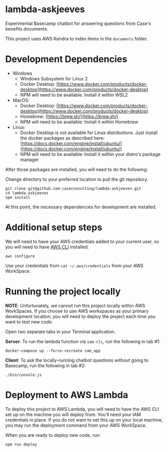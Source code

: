 # lambda-askjeeves
Experimental Basecamp chatbot for answering questions from Case's benefits documents.

This project uses AWS Kendra to index items in the `documents` folder. 

# Development Dependencies

* Windows
  - Windows Subsystem for Linux 2 
  - Docker Desktop: [https://www.docker.com/products/docker-desktop](https://www.docker.com/products/docker-desktop)
  - NPM will need to be available. Install it within WSL2
* MacOS: 
  - Docker Desktop: [https://www.docker.com/products/docker-desktop](https://www.docker.com/products/docker-desktop)
  - Homebrew: [https://brew.sh/](https://brew.sh/)
  - NPM will need to be available: Install it within Homebrew
* Linux: 
  - Docker Desktop is not available for Linux distributions. Just install the docker packages as described here: [https://docs.docker.com/engine/install/ubuntu/](https://docs.docker.com/engine/install/ubuntu/)
  - NPM will need to be available: Install it within your distro's package manager

After those packages are installed, you will need to do the following:

Change directory to your preferred location to pull the git repository. 
``` 
git clone git@github.com:caseconsulting/lambda-askjeeves.git
cd lambda-askjeeves
npm install
```

At this point, the necessary dependencies for development are installed. 

# Additional setup steps

We will need to have your AWS credentials added to your current user, so you will need to have [AWS CLI](https://docs.aws.amazon.com/cli/latest/userguide/install-cliv2-linux.html) installed. 

```
aws configure
```

Use your credentials from `cat ~/.aws/credentials` from your AWS WorkSpace.

# Running the project locally

**NOTE**: Unfortunately, we cannot run this project locally within AWS WorkSpaces. If you choose to use AWS workspaces as your primary development location, you will need to deploy the project each time you want to test new code. 

Open two separate tabs in your Terminal application. 

**Server**:  To run the lambda function via `sam-cli`, run the following in tab #1: 
```
docker-compose up --force-recreate sam_app
```

**Client**: To ask the locally-running chatbot questions without going to Basecamp, run the following in tab #2: 
```
./bin/console.js
```

# Deployment to AWS Lambda

To deploy this project to AWS Lambda, you will need to have the AWS CLI set up on the machine you will deploy from. You'll need your IAM credentials in place. If you do not want to set this up on your local machine, you may run the deployment command from your AWS WorkSpace.

When you are ready to deploy new code, run:
```
npm run deploy
```